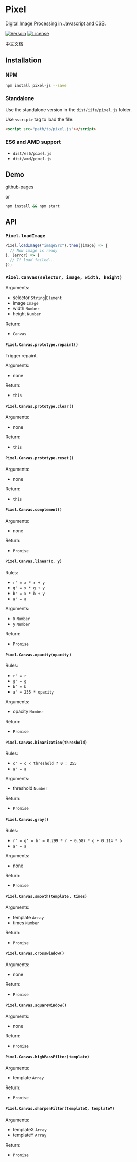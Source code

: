 # Pixel
[Digital Image Processing in Javascript and CSS.]((http://zcoding.github.io/pixel/))

[![Versoin](https://img.shields.io/npm/v/pixel-js.svg?style=flat-square "Version")](https://www.npmjs.com/package/pixel-js)
[![License](https://img.shields.io/npm/l/pixel-js.svg?style=flat-square "License")](./LICENSE)

[中文文档](./README.CN.md)

## Installation

### NPM

```bash
npm install pixel-js --save
```

### Standalone

Use the standalone version in the `dist/iife/pixel.js` folder.

Use `<script>` tag to load the file:

```html
<script src="path/to/pixel.js"></script>
```

### ES6 and AMD support

+ `dist/es6/pixel.js`
+ `dist/amd/pixel.js`

## Demo

[github-pages](http://zcoding.github.io/pixel/)

or

```bash
npm install && npm start
```

## API

### `Pixel.loadImage`

```javascript
Pixel.loadImage("imageSrc").then((image) => {
  // Now image is ready
}, (error) => {
  // If load failed...
});
```

### `Pixel.Canvas(selector, image, width, height)`

Arguments:

+ selector `String`|`Element`
+ image `Image`
+ width `Number`
+ height `Number`

Return:

+ `Canvas`

#### `Pixel.Canvas.prototype.repaint()`

Trigger repaint.

Arguments:

+ none

Return:

+ `this`

#### `Pixel.Canvas.prototype.clear()`

Arguments:

+ none

Return:

+ `this`

#### `Pixel.Canvas.prototype.reset()`

Arguments:

+ none

Return:

+ `this`

#### `Pixel.Canvas.complement()`

Arguments:

+ none

Return:

+ `Promise`

#### `Pixel.Canvas.linear(x, y)`

Rules:

+ `r' = x * r + y`
+ `g' = x * g + y`
+ `b' = x * b + y`
+ `a' = a`

Arguments:

+ x `Number`
+ y `Number`

Return:

+ `Promise`

#### `Pixel.Canvas.opacity(opacity)`

Rules:

+ `r' = r`
+ `g' = g`
+ `b' = b`
+ `a' = 255 * opacity`

Arguments:

+ opacity `Number`

Return:

+ `Promise`

#### `Pixel.Canvas.binarization(threshold)`

Rules:

+ `c' = c < threshold ? 0 : 255`
+ `a' = a`

Arguments:

+ threshold `Number`

Return:

+ `Promise`

#### `Pixel.Canvas.gray()`

Rules:

+ `r' = g' = b' = 0.299 * r + 0.587 * g + 0.114 * b`
+ `a' = a`

Arguments:

+ none

Return:

+ `Promise`

#### `Pixel.Canvas.smooth(template, times)`

Arguments:

+ template `Array`
+ times `Number`

Return:

+ `Promise`

#### `Pixel.Canvas.crosswindow()`

Arguments:

+ none

Return:

+ `Promise`

#### `Pixel.Canvas.squareWindow()`

Arguments:

+ none

Return:

+ `Promise`

#### `Pixel.Canvas.highPassFilter(template)`

Arguments:

+ template `Array`

Return:

+ `Promise`

#### `Pixel.Canvas.sharpenFilter(templateX, templateY)`

Arguments:

+ templateX `Array`
+ templateY `Array`

Return:

+ `Promise`
